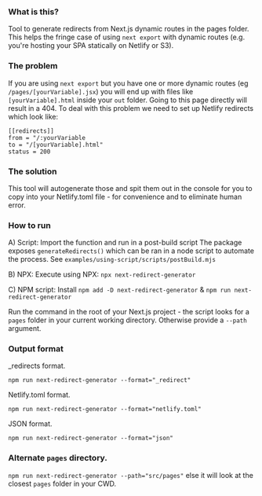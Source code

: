 ### What is this?
Tool to generate redirects from Next.js dynamic routes in the pages folder. 
This helps the fringe case of using `next export` with dynamic routes (e.g. you're hosting your SPA statically on Netlify or S3).

### The problem 
If you are using `next export` but you have one or more dynamic routes (eg `/pages/[yourVariable].jsx`) you will end up with files like `[yourVariable].html` inside your `out` folder. Going to this page directly will result in a 404. To deal with this problem we need to set up Netlify redirects which look like:
```
[[redirects]]
from = "/:yourVariable
to = "/[yourVariable].html"
status = 200
```

### The solution
This tool will autogenerate those and spit them out in the console for you to copy into your Netlify.toml file - for convenience and to eliminate human error.

### How to run
A) Script: Import the function and run in a post-build script
The package exposes `generateRedirects()` which can be ran in a node script to automate the process.
See `examples/using-script/scripts/postBuild.mjs`

B) NPX: Execute using NPX: `npx next-redirect-generator`

C) NPM script: Install `npm add -D next-redirect-generator` &
`npm run next-redirect-generator`

Run the command in the root of your Next.js project - the script looks for a `pages` folder in your current working directory. Otherwise provide a `--path` argument.

### Output format

_redirects format.

`npm run next-redirect-generator --format="_redirect"`

Netlify.toml format.

`npm run next-redirect-generator --format="netlify.toml"`

JSON format.

`npm run next-redirect-generator --format="json"`

### Alternate `pages` directory.

`npm run next-redirect-generator --path="src/pages"` else it will look at the closest `pages` folder in your CWD.
